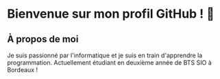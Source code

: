 # Bienvenue sur mon profil GitHub ! :wave:

## À propos de moi

Je suis passionné par l'informatique et je suis en train d'apprendre la programmation. Actuellement étudiant en deuxième année de BTS SIO à Bordeaux !
